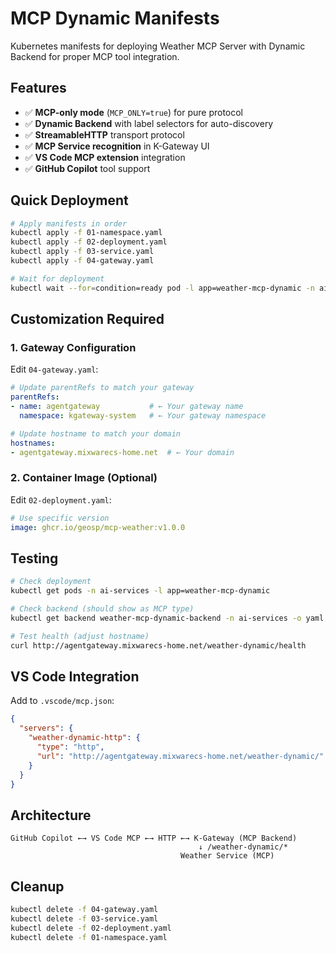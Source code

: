 # MCP Dynamic Manifests

Kubernetes manifests for deploying Weather MCP Server with Dynamic Backend for proper MCP tool integration.

## Features

- ✅ **MCP-only mode** (`MCP_ONLY=true`) for pure protocol
- ✅ **Dynamic Backend** with label selectors for auto-discovery
- ✅ **StreamableHTTP** transport protocol
- ✅ **MCP Service recognition** in K-Gateway UI
- ✅ **VS Code MCP extension** integration
- ✅ **GitHub Copilot** tool support

## Quick Deployment

```bash
# Apply manifests in order
kubectl apply -f 01-namespace.yaml
kubectl apply -f 02-deployment.yaml
kubectl apply -f 03-service.yaml
kubectl apply -f 04-gateway.yaml

# Wait for deployment
kubectl wait --for=condition=ready pod -l app=weather-mcp-dynamic -n ai-services --timeout=300s
```

## Customization Required

### 1. Gateway Configuration

Edit `04-gateway.yaml`:

```yaml
# Update parentRefs to match your gateway
parentRefs:
- name: agentgateway           # ← Your gateway name
  namespace: kgateway-system   # ← Your gateway namespace

# Update hostname to match your domain
hostnames:
- agentgateway.mixwarecs-home.net  # ← Your domain
```

### 2. Container Image (Optional)

Edit `02-deployment.yaml`:

```yaml
# Use specific version
image: ghcr.io/geosp/mcp-weather:v1.0.0
```

## Testing

```bash
# Check deployment
kubectl get pods -n ai-services -l app=weather-mcp-dynamic

# Check backend (should show as MCP type)
kubectl get backend weather-mcp-dynamic-backend -n ai-services -o yaml

# Test health (adjust hostname)
curl http://agentgateway.mixwarecs-home.net/weather-dynamic/health
```

## VS Code Integration

Add to `.vscode/mcp.json`:

```json
{
  "servers": {
    "weather-dynamic-http": {
      "type": "http",
      "url": "http://agentgateway.mixwarecs-home.net/weather-dynamic/"
    }
  }
}
```

## Architecture

```
GitHub Copilot ←→ VS Code MCP ←→ HTTP ←→ K-Gateway (MCP Backend)
                                          ↓ /weather-dynamic/*
                                      Weather Service (MCP)
```

## Cleanup

```bash
kubectl delete -f 04-gateway.yaml
kubectl delete -f 03-service.yaml
kubectl delete -f 02-deployment.yaml
kubectl delete -f 01-namespace.yaml
```